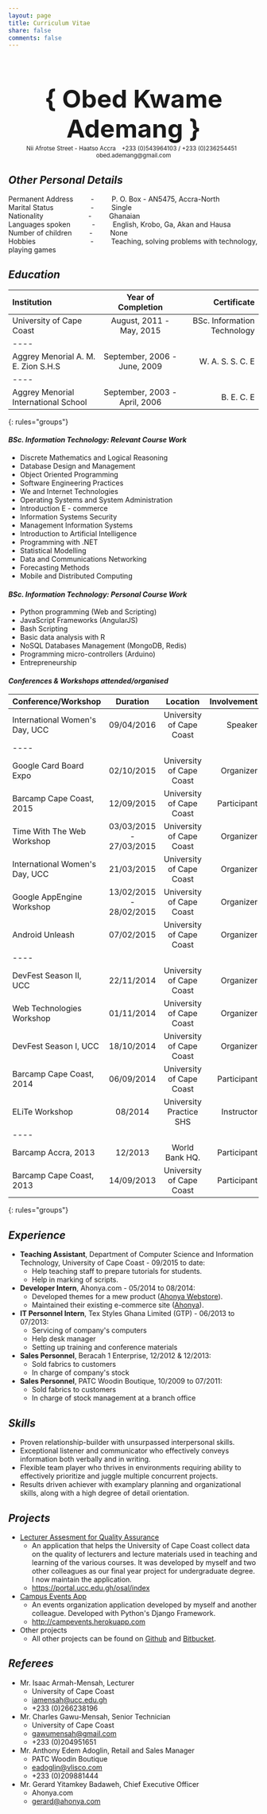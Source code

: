 ```yaml
---
layout: page
title: Curriculum Vitae
share: false
comments: false
---
```



<center><h1 style="font-size: 50px; margin-bottom: 0">{ Obed Kwame Ademang }</h1></center>
<center>
	<small><i class="fa fa-map-marker"></i> Nii Afrotse Street - Haatso Accra</small> &nbsp;
	<small><i class="fa fa-phone"></i> +233 (0)543964103 / +233 (0)236254451</small> &nbsp;
	<small><i class="fa fa-envelope"></i> obed.ademang@gmail.com</small>
</center>

## <i class="fa fa-tag"></i> _Other Personal Details_

<i class="fa fa-check"></i> Permanent Address &nbsp; &nbsp; &nbsp; &nbsp; - &nbsp; &nbsp; &nbsp; &nbsp; P. O. Box - AN5475, Accra-North <br>
<i class="fa fa-check"></i> Marital Status &nbsp; &nbsp; &nbsp; &nbsp; &nbsp; &nbsp; &nbsp; &nbsp; &nbsp; - &nbsp; &nbsp; &nbsp; &nbsp; Single <br>
<i class="fa fa-check"></i> Nationality &nbsp; &nbsp; &nbsp; &nbsp; &nbsp; &nbsp; &nbsp; &nbsp; &nbsp; &nbsp; &nbsp; - &nbsp; &nbsp; &nbsp; &nbsp; Ghanaian <br>
<i class="fa fa-check"></i> Languages spoken &nbsp; &nbsp; &nbsp; &nbsp; &nbsp; - &nbsp; &nbsp; &nbsp; &nbsp; English, Krobo, Ga, Akan and Hausa <br>
<i class="fa fa-check"></i> Number of children &nbsp; &nbsp; &nbsp; &nbsp; - &nbsp; &nbsp; &nbsp; &nbsp; None <br>
<i class="fa fa-check"></i> Hobbies &nbsp; &nbsp; &nbsp; &nbsp; &nbsp; &nbsp; &nbsp; &nbsp; &nbsp; &nbsp; &nbsp; &nbsp; &nbsp; &nbsp;- &nbsp; &nbsp; &nbsp; &nbsp; Teaching, solving problems with technology, playing games  <br>


## <i class="fa fa-tag"></i> _Education_

| Institution | Year of Completion | Certificate |
|:--------|:-------:|--------:|
| University of Cape Coast   | August, 2011 - May, 2015    | BSc. Information Technology   |
|----
| Aggrey Menorial A. M. E. Zion S.H.S   | September, 2006 - June, 2009    | W. A. S. S. C. E   |
|----
| Aggrey Menorial International School   | September, 2003 - April, 2006    | B. E. C. E   |
{: rules="groups"}

#### <i class="fa fa-list"></i> _BSc. Information Technology: Relevant Course Work_

* Discrete Mathematics and Logical Reasoning
* Database Design and Management
* Object Oriented Programming
* Software Engineering Practices
* We and Internet Technologies
* Operating Systems and System Administration
* Introduction E - commerce
* Information Systems Security
* Management Information Systems
* Introduction to Artificial Intelligence
* Programming with .NET
* Statistical Modelling
* Data and Communications Networking
* Forecasting Methods
* Mobile and Distributed Computing

#### <i class="fa fa-list"></i> _BSc. Information Technology: Personal Course Work_

* Python programming (Web and Scripting)
* JavaScript Frameworks (AngularJS)
* Bash Scripting
* Basic data analysis with R
* NoSQL Databases Management (MongoDB, Redis)
* Programming micro-controllers (Arduino)
* Entrepreneurship

#### <i class="fa fa-list"></i> _Conferences & Workshops attended/organised_

| Conference/Workshop | Duration | Location | Involvement |
|:--------|:-------:|:--------:|--------:|
| International Women's Day, UCC   | 09/04/2016   | University of Cape Coast   | Speaker   |
|----
| Google Card Board Expo   | 02/10/2015   | University of Cape Coast   | Organizer   |
| Barcamp Cape Coast, 2015   | 12/09/2015   | University of Cape Coast   | Participant   |
| Time With The Web Workshop   | 03/03/2015 - 27/03/2015   | University of Cape Coast   | Organizer   |
| International Women's Day, UCC   | 21/03/2015   | University of Cape Coast   | Organizer   |
| Google AppEngine Workshop   | 13/02/2015 - 28/02/2015   | University of Cape Coast   | Organizer   |
| Android Unleash   | 07/02/2015   | University of Cape Coast   | Organizer   |
|----
| DevFest Season II, UCC   | 22/11/2014   | University of Cape Coast   | Organizer   |
| Web Technologies Workshop   | 01/11/2014   | University of Cape Coast   | Organizer   |
| DevFest Season I, UCC   | 18/10/2014   | University of Cape Coast   | Organizer   |
| Barcamp Cape Coast, 2014   | 06/09/2014   | University of Cape Coast   | Participant   |
| ELiTe Workshop   | 08/2014   | University Practice SHS   | Instructor   |
|----
| Barcamp Accra, 2013   | 12/2013   | World Bank HQ.   | Participant   |
| Barcamp Cape Coast, 2013   | 14/09/2013   | University of Cape Coast   | Participant   |
{: rules="groups"}

## <i class="fa fa-tag"></i> _Experience_

* __Teaching Assistant__, Department of Computer Science and Information Technology, University of Cape Coast - 09/2015 to date:
	* Help teaching staff to prepare tutorials for students.
	* Help in marking of scripts.
* __Developer Intern__, Ahonya.com - 05/2014 to 08/2014:
	* Developed themes for a mew product ([Ahonya Webstore](http://myahonya.com)).
	* Maintained their existing e-commerce site ([Ahonya](http://ahonya.com)).
* __IT Personnel Intern__, Tex Styles Ghana Limited (GTP) - 06/2013 to 07/2013:
	* Servicing of company's computers
	* Help desk manager
	* Setting up training and conference materials
* __Sales Personnel__, Beracah 1 Enterprise, 12/2012 & 12/2013:
	* Sold fabrics to customers
	* In charge of company's stock
* __Sales Personnel__, PATC Woodin Boutique, 10/2009 to 07/2011:
	* Sold fabrics to customers
	* In charge of stock management at a branch office

## <i class="fa fa-tag"></i> _Skills_

* Proven relationship-builder with unsurpassed interpersonal skills.
* Exceptional listener and communicator who effectively conveys information both verbally and in writing.
* Flexible team player who thrives in environments requiring ability to effectively prioritize and juggle multiple concurrent projects.
* Results driven achiever with examplary planning and organizational skills, along with a high degree of detail orientation.

## <i class="fa fa-tags"></i> _Projects_

* [Lecturer Assesment for Quality Assurance](https://portal.ucc.edu.gh/osal/index)
	* An application that helps the University of Cape Coast collect data on the quality of lecturers and lecture materials used in teaching and learning of the various courses. It was developed by myself and two other colleagues as our final year project for undergraduate degree. I now maintain the application.
	* https://portal.ucc.edu.gh/osal/index
* [Campus Events App](http://campevents.herokuapp.com)
	* An events organization application developed by myself and another colleague. Developed with Python's Django Framework.
	* http://campevents.herokuapp.com
* Other projects
	* All other projects can be found on [Github](https://github.com/nenepadi) and [Bitbucket](https://bitbucket.com/nenepadi).

## <i class="fa fa-users"></i> _Referees_

* Mr. Isaac Armah-Mensah, Lecturer
	* University of Cape Coast
	* iamensah@ucc.edu.gh
	* +233 (0)266238196
* Mr. Charles Gawu-Mensah, Senior Technician
	* University of Cape Coast
	* gawumensah@gmail.com
	* +233 (0)204951651
* Mr. Anthony Edem Adoglin, Retail and Sales Manager
	* PATC Woodin Boutique
	* eadoglin@vlisco.com
	* +233 (0)209881444
* Mr. Gerard Yitamkey Badaweh, Chief Executive Officer
	* Ahonya.com
	* gerard@ahonya.com
